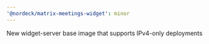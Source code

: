 ```yaml
---
'@nordeck/matrix-meetings-widget': minor
---
```


New widget-server base image that supports IPv4-only deployments
